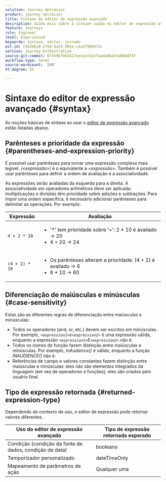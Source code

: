 ```yaml
---
solution: Journey Optimizer
product: journey optimizer
title: Sintaxe do editor de expressão avançado
description: Saiba mais sobre a sintaxe usada no editor de expressão avançado
feature: Journeys
role: Engineer
level: Experienced
keywords: sintaxe, editor, jornada
exl-id: c9434b28-2750-4a53-985e-c4a3f940472c
version: Journey Orchestration
source-git-commit: 6f7b9bfb65617ee1ace3a2faaebdb24fa068d74f
workflow-type: tm+mt
source-wordcount: '249'
ht-degree: 5%

---
```


# Sintaxe do editor de expressão avançado {#syntax}

As noções básicas de sintaxe ao usar o [editor de expressão avançado](expressionadvanced.md) estão listadas abaixo. <!-- Samples of use of the advanced expression editor are available on [this page](advanced-editor-use-cases.md).-->

## Parênteses e prioridade da expressão {#parentheses-and-expression-priority}

É possível usar parênteses para tornar uma expressão complexa mais legível. _(&lt;expressão>)_ é o equivalente a _&lt;expressão>_. Também é possível usar parênteses para definir a ordem de avaliação e a associatividade.

As expressões serão avaliadas da esquerda para a direita. A associatividade em operadores aritméticos deve ser aplicada: multiplicações e divisões têm prioridade sobre adições e subtrações. Para impor uma ordem específica, é necessário adicionar parênteses para delimitar as operações. Por exemplo:

<!--```5 + 2 * 10 = 25, and (5 + 2) * 10 = 70```-->

| Expressão | Avaliação |
|--- |--- |
| `4 + 2 * 10` | <ul><li>&#39;*&#39; tem prioridade sobre &#39;+&#39;: 2 \* 10 é avaliado → 20</li><li>4 + 20 → 24</li></ul> |
| `(4 + 2) * 10` | <ul><li>Os parênteses alteram a prioridade: (4 + 2) é avaliado → 6</li><li> 6 * 10 → 60</li></ul> |

## Diferenciação de maiúsculas e minúsculas {#case-sensitivity}

Estas são as diferentes regras de diferenciação entre maiúsculas e minúsculas:

* Todos os operadores (and, or, etc.) devem ser escritos em minúsculas. Por exemplo, _`<expression1>`e`<expression2>`_ é uma expressão válida, enquanto a expressão _`<expression1>`E`<expression2>`_ não é.
* Todos os nomes de função fazem distinção entre maiúsculas e minúsculas. Por exemplo, _inAudience()_ é válido, enquanto a função _INAUDIENCE()_ não é.
* Referências de campo e valores constantes fazem distinção entre maiúsculas e minúsculas: eles não são elementos integrados da linguagem (em vez de operadores e funções), eles são criados pelo usuário final.

## Tipo de expressão retornada {#returned-expression-type}

Dependendo do contexto de uso, o editor de expressão pode retornar valores diferentes.

| Uso do editor de expressão avançado | Tipo de expressão retornada esperado |
|--- |--- |
| Condição (condição da fonte de dados, condição de data) | booleano |
| Temporizador personalizado | dateTimeOnly |
| Mapeamento de parâmetros de ação | Qualquer uma |
